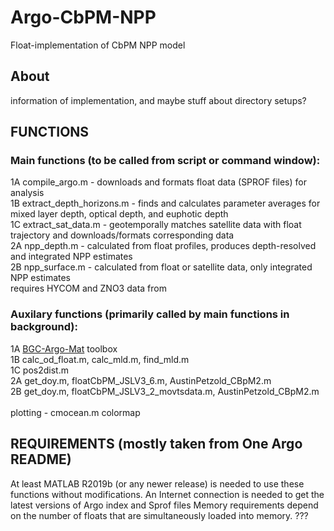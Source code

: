# Argo-CbPM-NPP
Float-implementation of CbPM NPP model

## About 
information of implementation, and maybe stuff about directory setups?

## FUNCTIONS
### Main functions (to be called from script or command window):
1A  compile_argo.m - downloads and formats float data (SPROF files) for analysis<br/>
1B  extract_depth_horizons.m - finds and calculates parameter averages for mixed layer depth, optical depth, and euphotic depth<br/>
1C  extract_sat_data.m - geotemporally matches satellite data with float trajectory and downloads/formats corresponding data<br/>
2A  npp_depth.m - calculated from float profiles, produces depth-resolved and integrated NPP estimates<br/>
2B  npp_surface.m - calculated from float or satellite data, only integrated NPP estimates<br/>
    requires HYCOM and ZNO3 data from 

### Auxilary functions (primarily called by main functions in background):
1A  [BGC-Argo-Mat](https://github.com/NOAA-PMEL/BGC_Argo_Mat_Toolbox) toolbox<br/>
1B  calc_od_float.m, calc_mld.m, find_mld.m<br/>
1C  pos2dist.m<br/>
2A  get_doy.m, floatCbPM_JSLV3_6.m, AustinPetzold_CBpM2.m<br/>
2B  get_doy.m, floatCbPM_JSLV3_2_movtsdata.m, AustinPetzold_CBpM2.m<br/>
<br/>
plotting - cmocean.m colormap<br/>

## REQUIREMENTS (mostly taken from One Argo README)
At least MATLAB R2019b (or any newer release) is needed to use these functions without modifications.
An Internet connection is needed to get the latest versions of Argo index and Sprof files
Memory requirements depend on the number of floats that are simultaneously loaded into memory. ???
